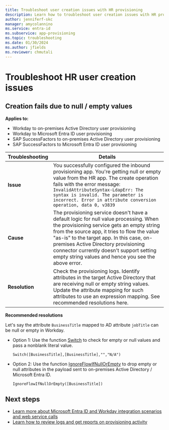 ```yaml
---
title: Troubleshoot user creation issues with HR provisioning
description: Learn how to troubleshoot user creation issues with HR provisioning
author: jenniferf-skc
manager: amycolannino
ms.service: entra-id
ms.subservice: app-provisioning
ms.topic: troubleshooting
ms.date: 01/30/2024
ms.author: jfields
ms.reviewer: chmutali
---
```


# Troubleshoot HR user creation issues

## Creation fails due to null / empty values 

**Applies to:**
* Workday to on-premises Active Directory user provisioning
* Workday to Microsoft Entra ID user provisioning
* SAP SuccessFactors to on-premises Active Directory user provisioning
* SAP SuccessFactors to Microsoft Entra ID user provisioning

| Troubleshooting | Details |
|-- | -- |
| **Issue** | You successfully configured the inbound provisioning app. You're getting null or empty value from the HR app. The create operation fails with the error message: `InvalidAttributeSyntax-LdapErr: The syntax is invalid. The parameter is incorrect. Error in attribute conversion operation, data 0, v3839` |
| **Cause** | The provisioning service doesn't have a default logic for null value processing. When the provisioning service gets an empty string from the source app, it tries to flow the value "as-is" to the target app. In this case, on-premises Active Directory provisioning connector currently doesn't support setting empty string values and hence you see the above error. |
| **Resolution** | Check the provisioning logs. Identify attributes in the target Active Directory that are receiving null or empty string values. Update the attribute mapping for such attributes to use an expression mapping. See recommended resolutions here. |

**Recommended resolutions**

  Let's say the attribute `BusinessTitle` mapped to AD attribute `jobTitle` can be null or empty in Workday. 

  * Option 1: Use the function [Switch](functions-for-customizing-application-data.md#switch) to check for empty or null values and pass a nonblank literal value.

     `Switch([BusinessTitle],[BusinessTitle],"","N/A")`

  * Option 2: Use the function [IgnoreFlowIfNullOrEmpty](functions-for-customizing-application-data.md#ignoreflowifnullorempty) to drop empty or null attributes in the payload sent to on-premises Active Directory / Microsoft Entra ID. 
  
     `IgnoreFlowIfNullOrEmpty([BusinessTitle])` 


## Next steps

* [Learn more about Microsoft Entra ID and Workday integration scenarios and web service calls](workday-integration-reference.md)
* [Learn how to review logs and get reports on provisioning activity](check-status-user-account-provisioning.md)
